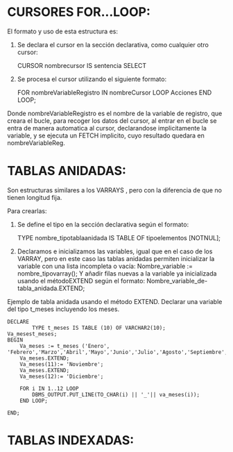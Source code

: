 CURSORES FOR...LOOP:
====================

El formato y uso de esta estructura es:

1. Se declara el cursor en la sección declarativa, como cualquier otro cursor:

	CURSOR nombrecursor IS
	sentencia SELECT

2. Se procesa el cursor utilizando el siguiente formato: 

	FOR nombreVariableRegistro IN nombreCursor LOOP
		Acciones
	END LOOP;

Donde nombreVariableRegistro es el nombre de la variable de registro, que creara
el bucle, para recoger los datos del cursor, al entrar en el bucle se entra de 
manera automatica al cursor, declarandose implicitamente la variable, y se 
ejecuta un FETCH implicito, cuyo resultado quedara en nombreVariableReg.

TABLAS ANIDADAS:
================

Son estructuras similares a los VARRAYS ,  pero con la diferencia de que no tienen 
longitud fija.

Para crearlas:
1.	Se define el tipo en la sección declarativa según el formato:

	TYPE nombre_tipotablaanidada IS TABLE OF tipoelementos [NOTNUL];
2.	Declaramos e inicializamos las variables, igual que en el caso de los VARRAY,
pero en este caso las tablas anidadas permiten inicializar la variable con una lista incompleta o vacía:
Nombre_variable   := nombre_tipovarray();
                Y añadir filas nuevas a la variable ya inicializada usando el métodoEXTEND  según el formato:
Nombre_variable_de-tabla_anidada.EXTEND;

Ejemplo de tabla anidada usando el método EXTEND. Declarar  una variable del tipo t_meses incluyendo los meses.


	DECLARE
        	TYPE t_meses IS TABLE (10) OF VARCHAR2(10);
	Va_mesest_meses;
	BEGIN
		Va_meses := t_meses ('Enero', 'Febrero','Marzo','Abril','Mayo','Junio','Julio','Agosto','Septiembre','Octubre');
		Va_meses.EXTEND;
		Va_meses(11):= 'Noviembre';
		Va_meses.EXTEND;
		Va_meses(12):= 'Diciembre';

		FOR i IN 1..12 LOOP
			DBMS_OUTPUT.PUT_LINE(TO_CHAR(i) || '_'|| va_meses(i));
		END LOOP;

	END;
	
TABLAS INDEXADAS:
=================
